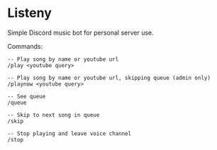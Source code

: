 # Listeny

Simple Discord music bot for personal server use.

Commands:

```
-- Play song by name or youtube url
/play <youtube query>

-- Play song by name or youtube url, skipping queue (admin only)
/playnow <youtube query>

-- See queue
/queue

-- Skip to next song in queue
/skip

-- Stop playing and leave voice channel
/stop
```
